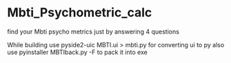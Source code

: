 # Mbti_Psychometric_calc
find your Mbti psycho metrics just by answering 4 questions 

While building 
use pyside2-uic MBTI.ui > mbti.py for converting ui to py 
also  use pyinstaller MBTIback.py -F to pack it into exe
